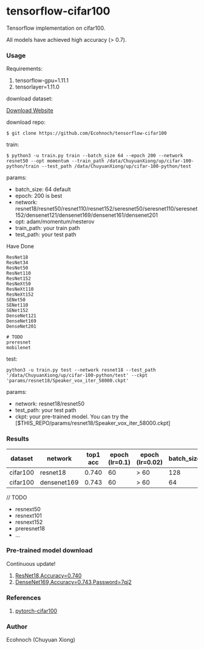 # tensorflow-cifar100

Tensorflow implementation on cifar100.

All models have achieved high accuracy (> 0.7).


### Usage

Requirements:

1. tensorflow-gpu=1.11.1
2. tensorlayer=1.11.0

download dataset:

[Download Website](https://www.cs.toronto.edu/~kriz/cifar.html )

download repo:

```
$ git clone https://github.com/Ecohnoch/tensorflow-cifar100
```

train:

```
$ python3 -u train.py train --batch_size 64 --epoch 200 --network resnet50 --opt momentum --train_path /data/ChuyuanXiong/up/cifar-100-python/train --test_path /data/ChuyuanXiong/up/cifar-100-python/test
```

params:

* batch_size: 64 default
* epoch: 200 is best
* network: resnet18/resnet50/resnet110/resnet152/seresnet50/seresnet110/seresnet152/densenet121/densenet169/densenet161/densenet201
* opt: adam/momentum/nesterov
* train_path:  your train path
* test_path: your test path

Have Done
```
ResNet18
ResNet34
ResNet50
ResNet110
ResNet152
ResNeXt50
ResNeXt110
ResNeXt152
SENet50
SENet110
SENet152
DenseNet121
DenseNet169
DenseNet201

# TODO
preresnet
mobilenet
```


test:

```
python3 -u train.py test --network resnet18 --test_path '/data/ChuyuanXiong/up/cifar-100-python/test' --ckpt 'params/resnet18/Speaker_vox_iter_58000.ckpt'
```

params:

* network: resnet18/resnet50
* test_path: your test path
* ckpt:  your pre-trained model. You can try the [\$THIS_REPO/params/resnet18/Speaker_vox_iter_58000.ckpt]




### Results

dataset | network | top1 acc | epoch (lr=0.1) | epoch (lr=0.02) |  batch_size | initializer |  warmup |   weight decay|
--------|---------|---------|-----------------|----------------|--------------|-------------|---------|--------------|
cifar100| resnet18   | 0.740  |   60          | > 60           |    128       | msra       |     0    |        0
cifar100| densenet169| 0.743 |  60            | > 60           |    64        | orth       |     1    |      5e-4     


// TODO

* resnext50
* resnext101
* resnext152
* preresnet18
* ...

### Pre-trained model download

Continuous update!

1. [ResNet18,Accuracy=0.740](https://github.com/Ecohnoch/tensorflow-cifar100/tree/master/params/resnet18)
2. [DenseNet169,Accuracy=0.743,Password=7qj2](https://pan.baidu.com/s/1Watp2FzcuLBym_x4FyrzBA)




### References

1. [pytorch-cifar100](https://github.com/weiaicunzai/pytorch-cifar100)

### Author

Ecohnoch (Chuyuan Xiong)